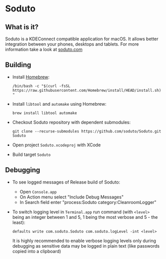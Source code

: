 # Soduto

## What is it?

Soduto is a KDEConnect compatible application for macOS. It allows better integration between your phones, desktops and tablets. 
For more information take a look at [soduto.com](https://www.soduto.com)

## Building

* Install [Homebrew](https://brew.sh/):

    `/bin/bash -c "$(curl -fsSL https://raw.githubusercontent.com/Homebrew/install/HEAD/install.sh)"`

* Install `libtool` and `automake` using Homebrew:

    `brew install libtool automake`

* Checkout Soduto repository with dependent submodules: 

    `git clone --recurse-submodules https://github.com/soduto/Soduto.git Soduto`

* Open project `Soduto.xcodeproj` with XCode
* Build target `Soduto`

## Debugging

* To see logged messages of Release build of Soduto:
    * Open `Console.app`
    * On Action menu select "Include Debug Messages"
    * In Search field enter "process:Soduto category:CleanroomLogger"

* To switch logging level in `Terminal.app` run command (with `<level>` being an integer between 1 and 5, 1 being the most verbose and 5 - the least):

    `defaults write com.soduto.Soduto com.soduto.logLevel -int <level>`
    
    It is highly recommended to enable verbose logging levels only during debugging as sensitive data may be logged in plain text (like passwords copied into a clipboard)
